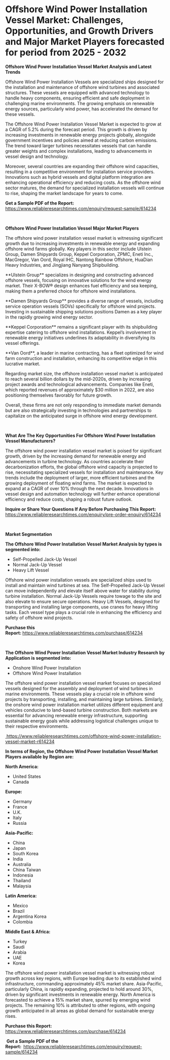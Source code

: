 <p><h1>Offshore Wind Power Installation Vessel Market: Challenges, Opportunities, and Growth Drivers and Major Market Players forecasted for period from 2025 - 2032</h1></p><p><strong>Offshore Wind Power Installation Vessel Market Analysis and Latest Trends</strong></p>
<p><p>Offshore Wind Power Installation Vessels are specialized ships designed for the installation and maintenance of offshore wind turbines and associated structures. These vessels are equipped with advanced technology to handle heavy components, ensuring efficient and safe deployment in challenging marine environments. The growing emphasis on renewable energy sources, particularly wind power, has accelerated the demand for these vessels.</p><p>The Offshore Wind Power Installation Vessel Market is expected to grow at a CAGR of 5.2% during the forecast period. This growth is driven by increasing investments in renewable energy projects globally, alongside government incentives and policies aimed at reducing carbon emissions. The trend toward larger turbines necessitates vessels that can handle greater weights and complex installations, leading to advancements in vessel design and technology.</p><p>Moreover, several countries are expanding their offshore wind capacities, resulting in a competitive environment for installation service providers. Innovations such as hybrid vessels and digital platform integration are enhancing operational efficiency and reducing costs. As the offshore wind sector matures, the demand for specialized installation vessels will continue to rise, shaping the market landscape for years to come.</p></p>
<p><strong>Get a Sample PDF of the Report:&nbsp;</strong> <a href="https://www.reliableresearchtimes.com/enquiry/request-sample/614234?utm_campaign=3384&utm_medium=2&utm_source=Github&utm_content=ia&utm_term=19042025&utm_id=offshore-wind-power-installation-vessel">https://www.reliableresearchtimes.com/enquiry/request-sample/614234</a></p>
<p>&nbsp;</p>
<p><strong>Offshore Wind Power Installation Vessel Major Market Players</strong></p>
<p><p>The offshore wind power installation vessel market is witnessing significant growth due to increasing investments in renewable energy and expanding offshore wind farms globally. Key players in this sector include Ulstein Group, Damen Shipyards Group, Keppel Corporation, ZPMC, Eneti Inc., MacGregor, Van Oord, Royal IHC, Nantong Rainbow Offshore, HuaDian Heavy Industries, and Jingjiang Nanyang Shipbuilding.</p><p>**Ulstein Group** specializes in designing and constructing advanced offshore vessels, focusing on innovative solutions for the wind energy market. Their X-BOW® design enhances fuel efficiency and sea keeping, making them a preferred choice for offshore wind installations.</p><p>**Damen Shipyards Group** provides a diverse range of vessels, including service operation vessels (SOVs) specifically for offshore wind projects. Investing in sustainable shipping solutions positions Damen as a key player in the rapidly growing wind energy sector.</p><p>**Keppel Corporation** remains a significant player with its shipbuilding expertise catering to offshore wind installations. Keppel’s involvement in renewable energy initiatives underlines its adaptability in diversifying its vessel offerings.</p><p>**Van Oord**, a leader in marine contracting, has a fleet optimized for wind farm construction and installation, enhancing its competitive edge in this lucrative market.</p><p>Regarding market size, the offshore installation vessel market is anticipated to reach several billion dollars by the mid-2020s, driven by increasing project awards and technological advancements. Companies like Eneti, which reported revenues of approximately $30 million in 2022, are also positioning themselves favorably for future growth.</p><p>Overall, these firms are not only responding to immediate market demands but are also strategically investing in technologies and partnerships to capitalize on the anticipated surge in offshore wind energy development.</p></p>
<p>&nbsp;</p>
<p><strong>What Are The Key Opportunities For Offshore Wind Power Installation Vessel Manufacturers?</strong></p>
<p><p>The offshore wind power installation vessel market is poised for significant growth, driven by the increasing demand for renewable energy and advancements in turbine technology. As countries accelerate their decarbonization efforts, the global offshore wind capacity is projected to rise, necessitating specialized vessels for installation and maintenance. Key trends include the deployment of larger, more efficient turbines and the growing deployment of floating wind farms. The market is expected to expand at a CAGR of over 10% through the next decade. Innovations in vessel design and automation technology will further enhance operational efficiency and reduce costs, shaping a robust future outlook.</p></p>
<p><strong>Inquire or Share Your Questions If Any Before Purchasing This Report:</strong> <a href="https://www.reliableresearchtimes.com/enquiry/pre-order-enquiry/614234?utm_campaign=3384&utm_medium=2&utm_source=Github&utm_content=ia&utm_term=19042025&utm_id=offshore-wind-power-installation-vessel">https://www.reliableresearchtimes.com/enquiry/pre-order-enquiry/614234</a></p>
<p>&nbsp;</p>
<p><strong>Market Segmentation</strong></p>
<p><strong>The Offshore Wind Power Installation Vessel Market Analysis by types is segmented into:</strong></p>
<p><ul><li>Self-Propelled Jack-Up Vessel</li><li>Normal Jack-Up Vessel</li><li>Heavy Lift Vessel</li></ul></p>
<p><p>Offshore wind power installation vessels are specialized ships used to install and maintain wind turbines at sea. The Self-Propelled Jack-Up Vessel can move independently and elevate itself above water for stability during turbine installation. Normal Jack-Up Vessels require towage to the site and also elevate to ensure secure operations. Heavy Lift Vessels, designed for transporting and installing large components, use cranes for heavy lifting tasks. Each vessel type plays a crucial role in enhancing the efficiency and safety of offshore wind projects.</p></p>
<p><strong>Purchase this Report:&nbsp;</strong><a href="https://www.reliableresearchtimes.com/purchase/614234?utm_campaign=3384&utm_medium=2&utm_source=Github&utm_content=ia&utm_term=19042025&utm_id=offshore-wind-power-installation-vessel">https://www.reliableresearchtimes.com/purchase/614234</a></p>
<p>&nbsp;</p>
<p><strong>The Offshore Wind Power Installation Vessel Market Industry Research by Application is segmented into:</strong></p>
<p><ul><li>Onshore Wind Power Installation</li><li>Offshore Wind Power Installation</li></ul></p>
<p><p>The offshore wind power installation vessel market focuses on specialized vessels designed for the assembly and deployment of wind turbines in marine environments. These vessels play a crucial role in offshore wind projects by transporting, installing, and maintaining large turbines. Similarly, the onshore wind power installation market utilizes different equipment and vehicles conducive to land-based turbine construction. Both markets are essential for advancing renewable energy infrastructure, supporting sustainable energy goals while addressing logistical challenges unique to their respective environments.</p></p>
<p><a href="https://www.reliableresearchtimes.com/offshore-wind-power-installation-vessel-market-r614234?utm_campaign=3384&utm_medium=2&utm_source=Github&utm_content=ia&utm_term=19042025&utm_id=offshore-wind-power-installation-vessel">&nbsp;https://www.reliableresearchtimes.com/offshore-wind-power-installation-vessel-market-r614234</a></p>
<p><strong>In terms of Region, the Offshore Wind Power Installation Vessel Market Players available by Region are:</strong></p>
<p>
    <p> <strong> North America: </strong>
        <ul>
            <li>United States</li>
            <li>Canada</li>
        </ul>
        </p> 
    <p> <strong> Europe: </strong>
        <ul>
            <li>Germany</li>
            <li>France</li>
            <li>U.K.</li>
            <li>Italy</li>
            <li>Russia</li>
        </ul>
        </p> 
    <p> <strong> Asia-Pacific: </strong>
        <ul>
            <li>China</li>
            <li>Japan</li>
            <li>South Korea</li>
            <li>India</li>
            <li>Australia</li>
            <li>China Taiwan</li>
            <li>Indonesia</li>
            <li>Thailand</li>
            <li>Malaysia</li>
        </ul>
        </p> 
    <p> <strong> Latin America: </strong>
        <ul>
            <li>Mexico</li>
            <li>Brazil</li>
            <li>Argentina Korea</li>
            <li>Colombia</li>
        </ul>
        </p> 
    <p> <strong> Middle East & Africa: </strong>
        <ul>
            <li>Turkey</li>
            <li>Saudi</li>
            <li>Arabia</li>
            <li>UAE</li>
            <li>Korea</li>
        </ul>
    </p>
    </p>
<p><p>The offshore wind power installation vessel market is witnessing robust growth across key regions, with Europe leading due to its established wind infrastructure, commanding approximately 45% market share. Asia-Pacific, particularly China, is rapidly expanding, projected to hold around 30%, driven by significant investments in renewable energy. North America is forecasted to achieve a 15% market share, spurred by emerging wind projects. The remaining 10% is attributed to other regions, with ongoing growth anticipated in all areas as global demand for sustainable energy rises.</p></p>
<p><strong>Purchase this Report: </strong><a href="https://www.reliableresearchtimes.com/purchase/614234?utm_campaign=3384&utm_medium=2&utm_source=Github&utm_content=ia&utm_term=19042025&utm_id=offshore-wind-power-installation-vessel">https://www.reliableresearchtimes.com/purchase/614234</a></p>
<p>&nbsp;<strong>Get a Sample PDF of the Report:&nbsp;&nbsp;</strong><a href="https://www.reliableresearchtimes.com/enquiry/request-sample/614234?utm_campaign=3384&utm_medium=2&utm_source=Github&utm_content=ia&utm_term=19042025&utm_id=offshore-wind-power-installation-vessel">https://www.reliableresearchtimes.com/enquiry/request-sample/614234</a></p>
<p><strong></strong></p>
<p><p></p><p></p><p></p></p>